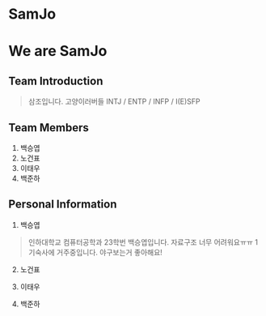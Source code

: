 # SamJo

We are SamJo
============
## Team Introduction
> 삼조입니다.
> 고양이러버들
> INTJ / ENTP / INFP / I(E)SFP
## Team Members
1. 백승엽
2. 노건표
3. 이태우
4. 백준하

## Personal Information
1. 백승엽
> 인하대학교 컴퓨터공학과 23학번 백승엽입니다.
> 자료구조 너무 어려워요ㅠㅠ
> 1기숙사에 거주중입니다.
> 야구보는거 좋아해요!
2. 노건표
>
>
>
>
>
>
3. 이태우
>
>
>
>
>
>
4. 백준하
>
>
>
>
>
>
